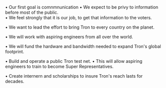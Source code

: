 
•   Our first goal is comnmnunication
•   We expect to be privy to information before most of the public.  
•   We feel strongly that it is our job, to get that information to the voters.   

•   We want to lead the effort to bring Tron to every country on the planet.

•   We will work with aspiring engineers from all over the world.

•   We will fund the hardware and bandwidth needed to expand Tron's global footprint.


•  Build and operate a public Tron test net. 
•  This will allow aspiring engineers to train to become Super Representatives.

• Create internern and scholarships to insure Tron's reach lasts for decades.


     
